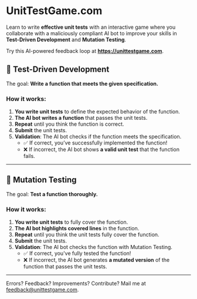 # UnitTestGame.com

Learn to write **effective unit tests** with an interactive game where you collaborate with a maliciously compliant AI bot to improve your skills in **Test-Driven Development** and **Mutation Testing**.

Try this AI-powered feedback loop at **<https://unittestgame.com>**.

## 🚀 Test-Driven Development

The goal: **Write a function that meets the given specification.**

### How it works:
1. **You write unit tests** to define the expected behavior of the function.
2. **The AI bot writes a function** that passes the unit tests.
3. **Repeat** until you think the function is correct.
4. **Submit** the unit tests.
5. **Validation**: The AI bot checks if the function meets the specification.
   - ✅ If correct, you’ve successfully implemented the function!
   - ❌ If incorrect, the AI bot shows **a valid unit test** that the function fails.

---

## 🧪 Mutation Testing

The goal: **Test a function thoroughly.**

### How it works:
1. **You write unit tests** to fully cover the function.
2. **The AI bot highlights covered lines** in the function.
3. **Repeat** until you think the unit tests fully cover the function.
3. **Submit** the unit tests.
4. **Validation**: The AI bot checks the function with Mutation Testing.
   - ✅ If correct, you've fully tested the function!
   - ❌ If incorrect, the AI bot generates **a mutated version** of the function that passes the unit tests.

---

Errors? Feedback? Improvements? Contribute?
Mail me at <feedback@unittestgame.com>.
